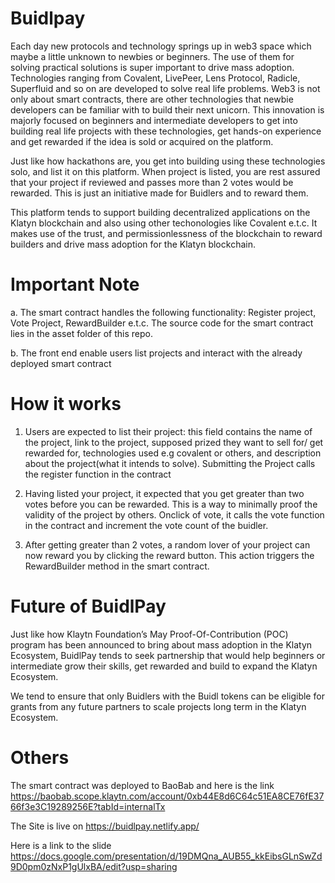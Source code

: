 # Buidlpay

Each day new protocols and technology springs up in web3 space which maybe a little unknown to newbies or beginners. The use of them for solving practical solutions is super important to drive mass adoption. Technologies ranging from Covalent,  LivePeer, Lens Protocol, Radicle, Superfluid and so on are developed to solve real life problems. Web3 is not only about smart contracts, there are other technologies that newbie developers can be familiar with to build their next unicorn. This innovation is majorly focused on beginners and intermediate developers to get into building real life projects with these technologies, get hands-on experience and get rewarded if the idea is sold or acquired on the platform.
 
Just like how hackathons are, you get into building using these technologies solo, and list it on this platform. When project is listed, you are rest assured that your project if reviewed and passes more than 2 votes would be rewarded. This is just an initiative made for Buidlers and to reward them. 

This platform tends to support building decentralized applications on the Klatyn blockchain and also using other techonologies like Covalent e.t.c. It makes use of the trust, and permissionlessness of the blockchain to reward builders and drive mass adoption for the Klatyn blockchain.


# Important Note
a. The smart contract handles the following functionality: Register project, Vote Project, RewardBuilder e.t.c. The source code for the smart contract lies in the asset folder of this repo.

b. The front end enable users list projects and interact with the already deployed smart contract

# How it works

1. Users are expected to list their project: this field contains the name of the project, link to the project, supposed prized they want to sell for/ get rewarded for, technologies used e.g covalent or others, and description about the project(what it intends to solve). Submitting the Project calls the register function in the contract

2. Having listed your project, it expected that you get greater than two votes before you can be rewarded. This is a way to minimally proof the validity of the project by others. Onclick of vote, it calls the vote function in the contract and increment the vote count of the buidler.
3. After getting greater than 2 votes, a random lover of your project can now reward you by clicking the reward button. This action triggers the RewardBuilder method in the smart contract. 

# Future of BuidlPay

Just like how Klaytn Foundation’s May Proof-Of-Contribution (POC) program has been announced to bring about mass adoption in the Klatyn Ecosystem, BuidlPay tends to seek partnership that would help beginners or intermediate grow their skills, get rewarded and build to expand the Klatyn Ecosystem.

We tend to ensure that only Buidlers with the Buidl tokens can be eligible for grants from any future partners to scale projects long term in the Klatyn Ecosystem.



# Others
The smart contract was deployed to BaoBab and here is the link  https://baobab.scope.klaytn.com/account/0xb44E8d6C64c51EA8CE76fE3766f3e3C19289256E?tabId=internalTx

The Site is live on https://buidlpay.netlify.app/

Here is a link to the slide https://docs.google.com/presentation/d/19DMQna_AUB55_kkEibsGLnSwZd9D0pm0zNxP1gUlxBA/edit?usp=sharing
